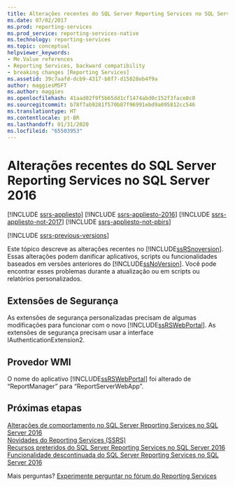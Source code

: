```yaml
---
title: Alterações recentes do SQL Server Reporting Services no SQL Server 2016 | Microsoft Docs
ms.date: 07/02/2017
ms.prod: reporting-services
ms.prod_service: reporting-services-native
ms.technology: reporting-services
ms.topic: conceptual
helpviewer_keywords:
- Me.Value references
- Reporting Services, backward compatibility
- breaking changes [Reporting Services]
ms.assetid: 39c7aafd-dcb9-4317-b8f7-d15828eb4f9a
author: maggiesMSFT
ms.author: maggies
ms.openlocfilehash: 41aad02f9f5b65dd1cf1474abd0c152f3face8c0
ms.sourcegitcommit: b78f7ab9281f570b87f96991ebd9a095812cc546
ms.translationtype: HT
ms.contentlocale: pt-BR
ms.lasthandoff: 01/31/2020
ms.locfileid: "65503953"
---
```

# <a name="breaking-changes-in-sql-server-reporting-services-in-sql-server-2016"></a>Alterações recentes do SQL Server Reporting Services no SQL Server 2016

[!INCLUDE [ssrs-appliesto](../includes/ssrs-appliesto.md)] [!INCLUDE [ssrs-appliesto-2016](../includes/ssrs-appliesto-2016.md)] [!INCLUDE [ssrs-appliesto-not-2017](../includes/ssrs-appliesto-not-2017.md)] [!INCLUDE [ssrs-appliesto-not-pbirs](../includes/ssrs-appliesto-not-pbirs.md)]

[!INCLUDE [ssrs-previous-versions](../includes/ssrs-previous-versions.md)]

Este tópico descreve as alterações recentes no [!INCLUDE[ssRSnoversion](../includes/ssrsnoversion-md.md)]. Essas alterações podem danificar aplicativos, scripts ou funcionalidades baseados em versões anteriores do [!INCLUDE[ssNoVersion](../includes/ssnoversion-md.md)]. Você pode encontrar esses problemas durante a atualização ou em scripts ou relatórios personalizados.

## <a name="security-extensions"></a>Extensões de Segurança

As extensões de segurança personalizadas precisam de algumas modificações para funcionar com o novo [!INCLUDE[ssRSWebPortal](../includes/ssrswebportal.md)]. As extensões de segurança precisam usar a interface IAuthenticationExtension2.

## <a name="wmi-provider"></a>Provedor WMI

O nome do aplicativo [!INCLUDE[ssRSWebPortal](../includes/ssrswebportal.md)] foi alterado de “ReportManager” para “ReportServerWebApp”.

## <a name="next-steps"></a>Próximas etapas

[Alterações de comportamento no SQL Server Reporting Services no SQL Server 2016](../reporting-services/behavior-changes-to-sql-server-reporting-services-in-sql-server-2016.md)  
[Novidades do Reporting Services (SSRS)](../reporting-services/what-s-new-in-sql-server-reporting-services-ssrs.md)   
[Recursos preteridos do SQL Server Reporting Services no SQL Server 2016](../reporting-services/deprecated-features-in-sql-server-reporting-services-ssrs.md)    
[Funcionalidade descontinuada do SQL Server Reporting Services no SQL Server 2016](../reporting-services/discontinued-functionality-to-sql-server-reporting-services-in-sql-server.md)  

Mais perguntas? [Experimente perguntar no fórum do Reporting Services](https://go.microsoft.com/fwlink/?LinkId=620231)
